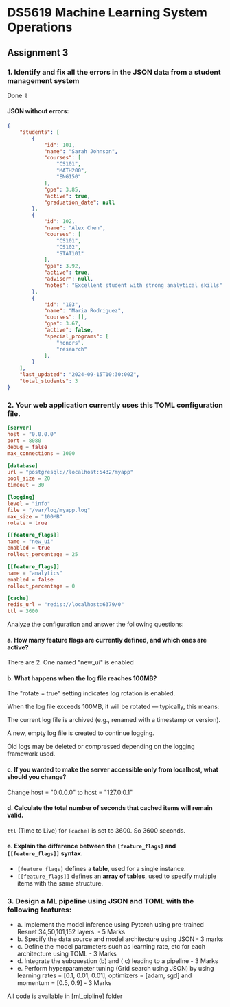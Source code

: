 # DS5619 Machine Learning System Operations

## Assignment 3

### 1. Identify and fix all the errors in the JSON data from a student management system
Done &dArr;
#### JSON without errors:

```json
{
    "students": [
        {
            "id": 101,
            "name": "Sarah Johnson",
            "courses": [
                "CS101",
                "MATH200",
                "ENG150"
            ],
            "gpa": 3.85,
            "active": true,
            "graduation_date": null
        },
        {
            "id": 102,
            "name": "Alex Chen",
            "courses": [
                "CS101",
                "CS102",
                "STAT101"
            ],
            "gpa": 3.92,
            "active": true,
            "advisor": null,
            "notes": "Excellent student with strong analytical skills"
        },
        {
            "id": "103",
            "name": "Maria Rodriguez",
            "courses": [],
            "gpa": 3.67,
            "active": false,
            "special_programs": [
                "honors",
                "research"
            ],
        }
    ],
    "last_updated": "2024-09-15T10:30:00Z",
    "total_students": 3
}
```

### 2. Your web application currently uses this TOML configuration file.

```toml
[server]
host = "0.0.0.0"
port = 8080
debug = false
max_connections = 1000

[database]
url = "postgresql://localhost:5432/myapp"
pool_size = 20
timeout = 30

[logging]
level = "info"
file = "/var/log/myapp.log"
max_size = "100MB"
rotate = true

[[feature_flags]]
name = "new_ui"
enabled = true
rollout_percentage = 25

[[feature_flags]]
name = "analytics"
enabled = false
rollout_percentage = 0

[cache]
redis_url = "redis://localhost:6379/0"
ttl = 3600
```


Analyze the configuration and answer the following questions:
#### a. How many feature flags are currently defined, and which ones are active?

There are 2. One named "new_ui" is enabled

#### b. What happens when the log file reaches 100MB?

The "rotate = true" setting indicates log rotation is enabled.

When the log file exceeds 100MB, it will be rotated — typically, this means:

The current log file is archived (e.g., renamed with a timestamp or version).

A new, empty log file is created to continue logging.

Old logs may be deleted or compressed depending on the logging framework used.

#### c. If you wanted to make the server accessible only from localhost, what should you change?

Change host = "0.0.0.0" to host = "127.0.0.1"

#### d. Calculate the total number of seconds that cached items will remain valid.
`ttl` (Time to Live) for `[cache]` is set to 3600. So 3600 seconds.

#### e. Explain the difference between the `[feature_flags]` and `[[feature_flags]]` syntax.
+ `[feature_flags]` defines a **table**, used for a single instance.
+ `[[feature_flags]]` defines an **array of tables**, used to specify multiple items with the same structure.

### 3. Design a ML pipeline using JSON and TOML with the following features:
+ a. Implement the model inference using Pytorch using pre-trained Resnet
34,50,101,152 layers. - 5 Marks
+ b. Specify the data source and model architecture using JSON - 3 marks
+ c. Define the model parameters such as learning rate, etc for each architecture
using TOML - 3 Marks
+ d. Integrate the subquestion (b) and ( c) leading to a pipeline - 3 Marks
+ e. Perform hyperparameter tuning (Grid search using JSON) by using learning rates
= [0.1, 0.01, 0.01], optimizers = [adam, sgd] and momentum = [0.5, 0.9] - 3 Marks

All code is available in [ml_pipline] folder